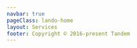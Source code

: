 ```yaml
---
navbar: true
pageClass: lando-home
layout: Services
footer: Copyright © 2016-present Tandem
---
```

